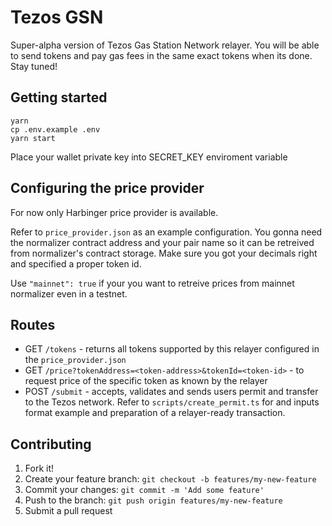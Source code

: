 # Tezos GSN

Super-alpha version of Tezos Gas Station Network relayer.
You will be able to send tokens and pay gas fees in the same exact tokens when its done. Stay tuned!

## Getting started

```
yarn
cp .env.example .env
yarn start
```

Place your wallet private key into SECRET_KEY enviroment variable

## Configuring the price provider

For now only Harbinger price provider is available.

Refer to `price_provider.json` as an example configuration.
You gonna need the normalizer contract address and your pair name so it can be retreived from normalizer's contract storage.
Make sure you got your decimals right and specified a proper token id.

Use `"mainnet": true` if your you want to retreive prices from mainnet normalizer even in a testnet.

## Routes

* GET `/tokens` - returns all tokens supported by this relayer configured in the `price_provider.json`
* GET `/price?tokenAddress=<token-address>&tokenId=<token-id>` - to request price of the specific token as known by the relayer
* POST `/submit` - accepts, validates and sends users permit and transfer to the Tezos network. Refer to `scripts/create_permit.ts` for and inputs format example and preparation of a relayer-ready transaction.


## Contributing

1. Fork it!
2. Create your feature branch: `git checkout -b features/my-new-feature`
3. Commit your changes: `git commit -m 'Add some feature'`
4. Push to the branch: `git push origin features/my-new-feature`
5. Submit a pull request
